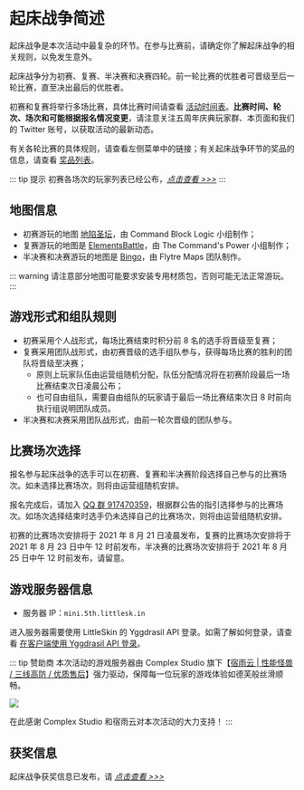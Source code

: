 # 起床战争简述

起床战争是本次活动中最复杂的环节。在参与比赛前，请确定你了解起床战争的相关规则，以免发生意外。

起床战争分为初赛、复赛、半决赛和决赛四轮。前一轮比赛的优胜者可晋级至后一轮比赛，直至决出最后的优胜者。

初赛和复赛将举行多场比赛，具体比赛时间请查看 [活动时间表](../schedule.html)。**比赛时间、轮次、场次和可能根据报名情况变更**，请注意关注五周年庆典玩家群、本页面和我们的 Twitter 账号，以获取活动的最新动态。

有关各轮比赛的具体规则，请查看左侧菜单中的链接；有关起床战争环节的奖品的信息，请查看 [奖品列表](../rewards.html)。

::: tip 提示
初赛各场次的玩家列表已经公布，[*点击查看 >>>*](./players/preliminary.html)
:::

## 地图信息

- 初赛游玩的地图 [地陷圣坛](https://www.mcbbs.net/thread-908503-1-1.html)，由 Command Block Logic 小组制作；
- 复赛游玩的地图是 [ElementsBattle](https://www.mcbbs.net/thread-891679-1-1.html)，由 The Command's Power 小组制作；
- 半决赛和决赛游玩的地图是 [Bingo](https://www.flytre.net/bingo)，由 Flytre Maps 团队制作。

::: warning
请注意部分地图可能要求安装专用材质包，否则可能无法正常游玩。
:::

## 游戏形式和组队规则

- 初赛采用个人战形式，每场比赛结束时积分前 8 名的选手将晋级至复赛；
- 复赛采用团队战形式，由初赛晋级的选手组队参与，获得每场比赛的胜利的团队将晋级至决赛；
  - 原则上玩家队伍由运营组随机分配，队伍分配情况将在初赛阶段最后一场比赛结束次日凌晨公布；
  - 也可自由组队，需要自由组队的玩家请于最后一场比赛结束次日 8 时前向执行组说明团队成员。
- 半决赛和决赛采用团队战形式，由前一轮次晋级的团队参与。

## 比赛场次选择

报名参与起床战争的选手可以在初赛、复赛和半决赛阶段选择自己参与的比赛场次。如未选择比赛场次，则将由运营组随机安排。

报名完成后，请加入 [QQ 群 917470359](https://jq.qq.com/?_wv=1027&k=os9EsvoG)，根据群公告的指引选择参与的比赛场次。如场次选择结束时选手仍未选择自己的比赛场次，则将由运营组随机安排。

初赛的比赛场次安排将于 2021 年 8 月 21 日凌晨发布，复赛的比赛场次安排将于 2021 年 8 月 23 日中午 12 时前发布，半决赛的比赛场次安排将于 2021 年 8 月 25 日中午 12 时前发布，请留意。

## 游戏服务器信息

- 服务器 IP：`mini.5th.littlesk.in`

进入服务器需要使用 LittleSkin 的 Yggdrasil API 登录。如需了解如何登录，请查看 [在客户端使用 Yggdrasil API 登录](/advanced/yggdrasil.html#%E5%9C%A8%E5%AE%A2%E6%88%B7%E7%AB%AF%E4%BD%BF%E7%94%A8)。

::: tip  赞助商
本次活动的游戏服务器由 Complex Studio 旗下【[宿雨云 | 性能怪兽 / 三线高防 / 优质售后](https://www.mcbbs.net/thread-1210568-1-1.html)】强力驱动，保障每一位玩家的游戏体验如德芙般丝滑顺畅。

[![](https://ns.complexstudio.net/uploads/images/2021-06-15/01e4d6c66d470246b791fe20fec4444e.png)](https://www.mcbbs.net/thread-1210568-1-1.html)

在此感谢 Complex Studio 和宿雨云对本次活动的大力支持！
:::

## 获奖信息

起床战争获奖信息已发布，请 [_点击查看 >>>_](../winner.html#起床战争)
